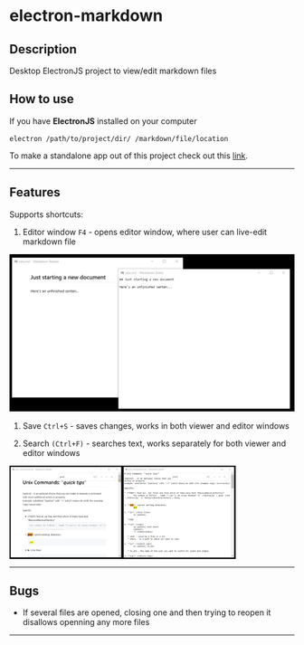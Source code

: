 # electron-markdown

## Description

Desktop ElectronJS project to view/edit markdown files

## How to use

If you have **ElectronJS** installed on your computer

	electron /path/to/project/dir/ /markdown/file/location

To make a standalone app out of this project check out this [link](https://www.electronjs.org/docs/tutorial/application-distribution).


***

## Features

Supports shortcuts:

1. Editor window `F4` - opens editor window, where user can live-edit markdown file

![Starting new .md file example](<./new_md_xmpl.png> "Starting new markdown file, press F4 and type")

1. Save `Ctrl+S` - saves changes, works in both viewer and editor windows


1. Search `(Ctrl+F)` - searches text, works separately for both viewer and editor windows

<div style="display: flex; flex-direction: row; max-width: 200px">
	<img src="./view_search_xmpl.png" />
	<img src="./edit_search_xmpl.png" />
</div>

***

## Bugs

- If several files are opened, closing one and then trying to reopen it disallows openning any more files


***
